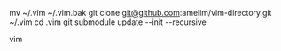 mv ~/.vim ~/.vim.bak
git clone git@github.com:amelim/vim-directory.git ~/.vim
cd .vim
git submodule update --init --recursive

vim

